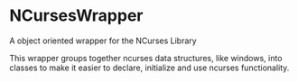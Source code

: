 # NCursesWrapper
A object oriented wrapper for the NCurses Library

This wrapper groups together ncurses data structures, like windows, into classes to make it easier to declare, initialize and use ncurses functionality.
